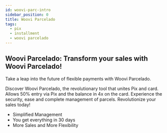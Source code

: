 ```yaml
---
id: woovi-parc-intro
sidebar_position: 0
title: Woovi Parcelado
tags:
  - pix
  - installment
  - woovi parcelado
---
```


## Woovi Parcelado: Transform your sales with Woovi Parcelado!
Take a leap into the future of flexible payments with Woovi Parcelado.

Discover Woovi Parcelado, the revolutionary tool that unites Pix and card. Allows 50% entry via Pix and the balance in 4x on the card. Experience the security, ease and complete management of parcels. Revolutionize your sales today!

- Simplified Management
- You get everything in 30 days
- More Sales and More Flexibility